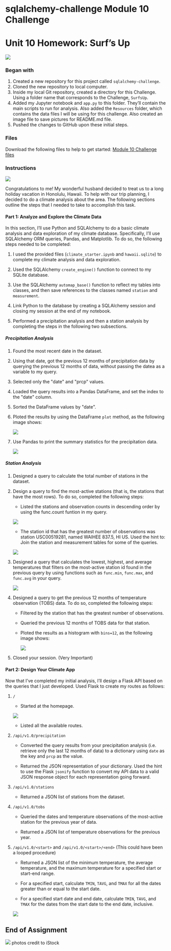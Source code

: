 # sqlalchemy-challenge Module 10 Challenge

# Unit 10 Homework: Surf’s Up

![](https://github.com/mugsiemx/sqlalchemy-challenge/blob/main/SurfsUp/Images/sql.jpg)

### Began with

1. Created a new repository for this project called `sqlalchemy-challenge`.
2. Cloned the new repository to local computer.
3. Inside my local Git repository, created a directory for this Challenge. Using a folder name that corresponds to the Challenge, `SurfsUp`.
4. Added my Jupyter notebook and `app.py` to this folder. They’ll contain the main scripts to run for analysis. Also added the `Resources` folder, which contains the data files I will be using for this challenge. Also created an image file to save pictures for README.md file.
5. Pushed the changes to GitHub upon these initial steps.

### Files

Download the following files to help to get started:
[Module 10 Challenge files](https://static.bc-edx.com/data/dl-1-2/m10/lms/starter/Starter_Code.zip)

### Instructions

![](https://github.com/mugsiemx/sqlalchemy-challenge/blob/main/SurfsUp/Images/Hawaii.jpg)

Congratulations to me! My wonderful husband decided to treat us to a long holiday vacation in Honolulu, Hawaii. To help with our trip planning, I decided to do a climate analysis about the area. The following sections outline the steps that I needed to take to accomplish this task.

#### Part 1: Analyze and Explore the Climate Data

In this section, I’ll use Python and SQLAlchemy to do a basic climate analysis and data exploration of my climate database. Specifically, I’ll use SQLAlchemy ORM queries, Pandas, and Matplotlib. To do so, the following steps needed to be completed:

1. I used the provided files (`climate_starter.ipynb` and `hawaii.sqlite`) to complete my climate analysis and data exploration.

2. Used the SQLAlchemy `create_engine()` function to connect to my SQLite database.

3. Use the SQLAlchemy `automap_base()` function to reflect my tables into classes, and then save references to the classes named `station` and `measurement`.

4. Link Python to the database by creating a SQLAlchemy session and closing my session at the end of my notebook.

5. Performed a precipitation analysis and then a station analysis by completing the steps in the following two subsections.

##### Precipitation Analysis

1. Found the most recent date in the dataset.

2. Using that date, got the previous 12 months of precipitation data by querying the previous 12 months of data, without passing the datea as a variable to my query.

3. Selected only the "date" and "prcp" values.

4. Loaded the query results into a Pandas DataFrame, and set the index to the "date" column.

5. Sorted the DataFrame values by "date".

6. Ploted the results by using the DataFrame `plot` method, as the following image shows:

   ![](https://github.com/mugsiemx/sqlalchemy-challenge/blob/main/SurfsUp/Images/PrecipitationsFOR12months.png)

7. Use Pandas to print the summary statistics for the precipitation data.

   ![](https://github.com/mugsiemx/sqlalchemy-challenge/blob/main/SurfsUp/Images/precipitation_summary_statistics.jpg)
   
##### Station Analysis

1. Designed a query to calculate the total number of stations in the dataset.

2. Design a query to find the most-active stations (that is, the stations that have the most rows). To do so, completed the following steps:

   - Listed the stations and observation counts in descending order by using the func.count funtion in my query.

   ![](https://github.com/mugsiemx/sqlalchemy-challenge/blob/main/SurfsUp/Images/most_active_stations.jpg)

   - The station id that has the greatest number of observations was station USC00519281, named WAIHEE 837.5, HI US. Used the hint to: Join the station and measurement tables for some of the queries.
   
   ![](https://github.com/mugsiemx/sqlalchemy-challenge/blob/main/SurfsUp/Images/USC00519281_min_max_avg.jpg)

3. Designed a query that calculates the lowest, highest, and average temperatures that filters on the most-active station id found in the previous query by using functions such as `func.min`, `func.max`, and `func.avg` in your query.

   ![](https://github.com/mugsiemx/sqlalchemy-challenge/blob/main/SurfsUp/Images/precipitation_summary_statistics.jpg)

4. Designed a query to get the previous 12 months of temperature observation (TOBS) data. To do so, completed the following steps:

   - Filtered by the station that has the greatest number of observations.

   - Queried the previous 12 months of TOBS data for that station.

   - Ploted the results as a histogram with `bins=12`, as the following image shows:
      
      ![](https://github.com/mugsiemx/sqlalchemy-challenge/blob/main/SurfsUp/Images/PrecipitationsFOR12months.png)
     
5. Closed your session. (Very Important)

#### Part 2: Design Your Climate App

Now that I’ve completed my initial analysis, I’ll design a Flask API based on the queries that I just developed. Used Flask to create my routes as follows:

1. `/`

   - Started at the homepage.
   
   ![](https://github.com/mugsiemx/sqlalchemy-challenge/blob/main/SurfsUp/Images/loccalhost_image.jpg)
   
   - Listed all the available routes.

2. `/api/v1.0/precipitation`

   - Converted the query results from your precipitation analysis (i.e. retrieve only the last 12 months of data) to a dictionary using `date` as the key and `prcp` as the value.

   - Returned the JSON representation of your dictionary. Used the hint to use the Flask `jsonify` function to convert my API data to a valid JSON response object for each representation going forward.

3. `/api/v1.0/stations`

   - Returned a JSON list of stations from the dataset.

4. `/api/v1.0/tobs`

   - Queried the dates and temperature observations of the most-active station for the previous year of data.

   - Returned a JSON list of temperature observations for the previous year.

5. `/api/v1.0/<start>` and `/api/v1.0/<start>/<end>` (This could have been a looped procedure)

   - Returned a JSON list of the minimum temperature, the average temperature, and the maximum temperature for a specified start or start-end range.

   - For a specified start, calculate `TMIN`, `TAVG`, and `TMAX` for all the dates greater than or equal to the start date.

   - For a specified start date and end date, calculate `TMIN`, `TAVG`, and `TMAX` for the dates from the start date to the end date, inclusive.
   
   ![](https://github.com/mugsiemx/sqlalchemy-challenge/blob/main/SurfsUp/Images/last_api_route.jpg)
   
## End of Assignment
   ![](https://github.com/mugsiemx/sqlalchemy-challenge/blob/main/SurfsUp/Images/task_completed.jpg)
photos credit to iStock
